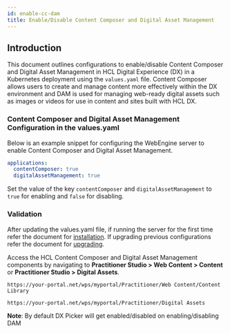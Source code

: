 ```yaml
---
id: enable-cc-dam
title: Enable/Disable Content Composer and Digital Asset Management
---
```


## Introduction
This document outlines configurations to enable/disable Content Composer and Digital Asset Management in HCL Digital Experience (DX) in a Kubernetes deployment using the `values.yaml` file. Content Composer allows users to create and manage content more effectively within the DX environment and DAM is used for managing web-ready digital assets such as images or videos for use in content and sites built with HCL DX.

### Content Composer and  Digital Asset Management Configuration in the values.yaml
Below is an example snippet for configuring the WebEngine server to enable Content Composer and Digital Asset Management.

```yaml
applications:
  contentComposer: true
  digitalAssetManagement: true
```
Set the value of the key `contentComposer` and `digitalAssetManagement` to `true` for enabling and `false` for disabling.

### Validation
After updating the values.yaml file, if running the server for the first time refer the document for [installation](./install.md). If upgrading previous configurations refer the document for [upgrading](./helm-upgrade-values.md). 

Access the HCL Content Composer and Digital Asset Management components by navigating to **Practitioner Studio > Web Content > Content** or **Practitioner Studio > Digital Assets**.

```
https://your-portal.net/wps/myportal/Practitioner/Web Content/Content Library
```

```
https://your-portal.net/wps/myportal/Practitioner/Digital Assets
```
**Note**: By default DX Picker will get enabled/disabled on enabling/disabling DAM
